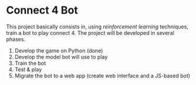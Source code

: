 # Connect 4 Bot
This project basically consists in, using *reinforcement learning* techniques, train a bot to play connect 4.
The project will be developed in several phases.

1. Develop the game on Python (done)
2. Develop the model bot will use to play
3. Train the bot
4. Test & play
5. Migrate the bot to a web app (create web interface and a JS-based bot)
